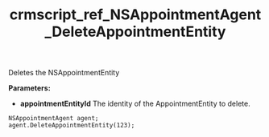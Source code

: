 ﻿---
title: crmscript_ref_NSAppointmentAgent_DeleteAppointmentEntity
description: DeleteAppointmentEntity(Integer appointmentEntity);
intellisense: NSAppointmentAgent.DeleteAppointmentEntity
keywords: NSAppointmentAgent,DeleteAppointmentEntity
so.topic: reference
---

Deletes the NSAppointmentEntity
  
**Parameters:**
 - **appointmentEntityId** The identity of the AppointmentEntity to delete.

```crmscript
NSAppointmentAgent agent;
agent.DeleteAppointmentEntity(123);
```

